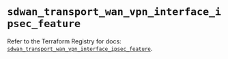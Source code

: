 # `sdwan_transport_wan_vpn_interface_ipsec_feature`

Refer to the Terraform Registry for docs: [`sdwan_transport_wan_vpn_interface_ipsec_feature`](https://registry.terraform.io/providers/ciscodevnet/sdwan/0.8.0/docs/resources/transport_wan_vpn_interface_ipsec_feature).
